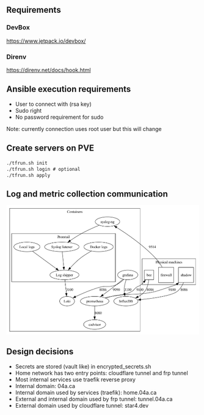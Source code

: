 ## Requirements

### DevBox

https://www.jetpack.io/devbox/

### Direnv

https://direnv.net/docs/hook.html

## Ansible execution requirements

- User to connect with (rsa key)
- Sudo right
- No password requirement for sudo

Note: currently connection uses root user but this will change

## Create servers on PVE

```
./tfrun.sh init
./tfrun.sh login # optional
./tfrun.sh apply
```

## Log and metric collection communication

![](doc/comm.png)

## Design decisions

- Secrets are stored (vault like) in encrypted_secrets.sh
- Home network has two entry points: cloudflare tunnel and frp tunnel
- Most internal services use traefik reverse proxy
- Internal domain: 04a.ca
- Internal domain used by services (traefik): home.04a.ca
- External and internal domain used by frp tunnel: tunnel.04a.ca
- External domain used by cloudflare tunnel: star4.dev
